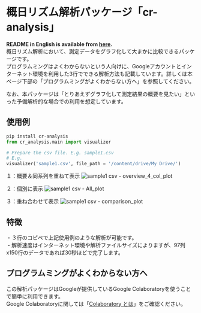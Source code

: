 # 概日リズム解析パッケージ「cr-analysis」
**README in English is available from [here](https://github.com/TOOOOOOMY/Circadian-Rhythm-Analysis).**  
概日リズム解析において、測定データをグラフ化して大まかに比較できるパッケージです。  
プログラムミングはよくわからないという人向けに、Googleアカウントとインターネット環境を利用した3行でできる解析方法も記載しています。詳しくは本ページ下部の「プログラムミングがよくわからない方へ」を参照してください。  
  
なお、本パッケージは「とりあえずグラフ化して測定結果の概要を見たい」といった予備解析的な場合での利用を想定しています。  

## 使用例
```py
pip install cr-analysis
from cr_analysis.main import visualizer

# Prepare the csv file. E.g. sample1.csv
# E.g. 
visualizer('sample1.csv', file_path = '/content/drive/My Drive/')
```

１：概要＆同系列を重ねて表示
![sample1 csv - overview_4_col_plot](https://user-images.githubusercontent.com/45617592/86256856-c680d380-bbf3-11ea-92a7-92be3bdb547f.jpg)

  
２：個別に表示
![sample1 csv - All_plot](https://user-images.githubusercontent.com/45617592/86256927-d993a380-bbf3-11ea-9a42-b81b4fc07ff8.jpg)


３：重ね合わせて表示
![sample1 csv - comparison_plot](https://user-images.githubusercontent.com/45617592/86256644-8883af80-bbf3-11ea-8c4b-38d8090bbffd.png)

## 特徴
・３行のコピペで上記使用例のような解析が可能です。  
・解析速度はインターネット環境や解析ファイルサイズによりますが、97列x150行のデータであれば30秒ほどで完了します。  



## プログラムミングがよくわからない方へ
この解析パッケージはGoogleが提供しているGoogle Colaboratoryを使うことで簡単に利用できます。  
Google Colaboratoryに関しては「[Colaboratory とは](https://colab.research.google.com/notebooks/welcome.ipynb?hl=ja)」をご確認ください。

